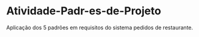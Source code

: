 # Atividade-Padr-es-de-Projeto
Aplicação dos 5 padrões em requisitos do sistema pedidos de restaurante.
